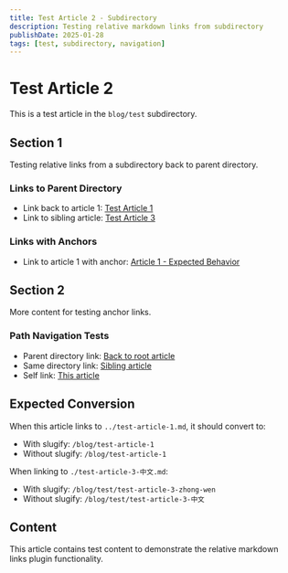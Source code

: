 ```yaml
---
title: Test Article 2 - Subdirectory
description: Testing relative markdown links from subdirectory
publishDate: 2025-01-28
tags: [test, subdirectory, navigation]
---
```


# Test Article 2

This is a test article in the `blog/test` subdirectory.

## Section 1

Testing relative links from a subdirectory back to parent directory.

### Links to Parent Directory

- Link back to article 1: [Test Article 1](../test-article-1.md)
- Link to sibling article: [Test Article 3](./test-article-3-中文.md)

### Links with Anchors

- Link to article 1 with anchor: [Article 1 - Expected Behavior](../test-article-1.md#expected-behavior)

## Section 2

More content for testing anchor links.

### Path Navigation Tests

- Parent directory link: [Back to root article](../test-article-1.md)
- Same directory link: [Sibling article](./test-article-3-中文.md)
- Self link: [This article](./test-article-2.md)

## Expected Conversion

When this article links to `../test-article-1.md`, it should convert to:
- With slugify: `/blog/test-article-1`
- Without slugify: `/blog/test-article-1`

When linking to `./test-article-3-中文.md`:
- With slugify: `/blog/test/test-article-3-zhong-wen`
- Without slugify: `/blog/test/test-article-3-中文`

## Content

This article contains test content to demonstrate the relative markdown links plugin functionality.
